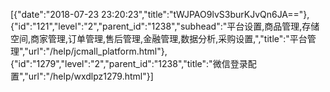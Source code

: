 [{"date":"2018-07-23 23:20:23","title":"tWJPAO9lvS3burKJvQn6JA=="},{"id":"121","level":"2","parent_id":"1238","subhead":"平台设置,商品管理,存储空间,商家管理,订单管理,售后管理,金融管理,数据分析,采购设置,","title":"平台管理","url":"/help/jcmall_platform.html"},{"id":"1279","level":"2","parent_id":"1238","title":"微信登录配置","url":"/help/wxdlpz1279.html"}]